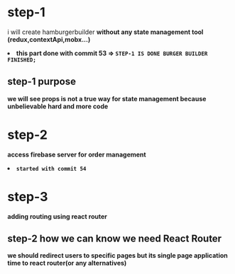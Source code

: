 <h1>step-1</h1>
<p> i will create hamburgerbuilder <b>without<b/> any state management tool (redux,contextApi,mobx...) <br>
    <li>this part done with commit 53 => <code>STEP-1 IS DONE BURGER BUILDER FINISHED;</code></li></p>
<h2>step-1 purpose</h2>
<p> we will see props is not a true way for state management because unbelievable hard and more code</p>
 
<h1>step-2</h1>
<p>
access firebase server for order management
<li>
<code>started with commit 54</code>
</li>
</p>
 
<h1>step-3</h1>
<p>adding routing using react router</p>
<h2>step-2 how we can know we need React Router</h2>
<p> we should redirect users to specific pages but its single page application time to react router(or any alternatives) </p>

